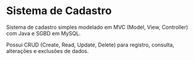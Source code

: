 # Sistema de Cadastro 

Sistema de cadastro simples modelado em MVC (Model, View, Controller) com Java e SGBD em MySQL. 

Possui CRUD (Create, Read, Update, Delete) para registro, consulta, alterações e exclusões de dados.
